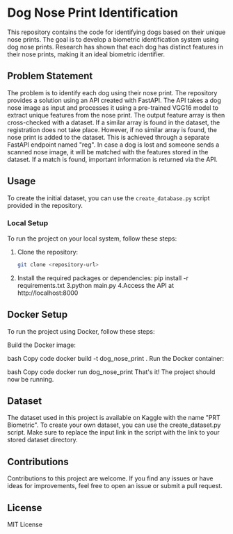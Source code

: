 # Dog Nose Print Identification

This repository contains the code for identifying dogs based on their unique nose prints. The goal is to develop a biometric identification system using dog nose prints. Research has shown that each dog has distinct features in their nose prints, making it an ideal biometric identifier.

## Problem Statement

The problem is to identify each dog using their nose print. The repository provides a solution using an API created with FastAPI. The API takes a dog nose image as input and processes it using a pre-trained VGG16 model to extract unique features from the nose print. The output feature array is then cross-checked with a dataset. If a similar array is found in the dataset, the registration does not take place. However, if no similar array is found, the nose print is added to the dataset. This is achieved through a separate FastAPI endpoint named "reg". In case a dog is lost and someone sends a scanned nose image, it will be matched with the features stored in the dataset. If a match is found, important information is returned via the API.

## Usage

To create the initial dataset, you can use the `create_database.py` script provided in the repository.

### Local Setup

To run the project on your local system, follow these steps:

1. Clone the repository:
   ```bash
   git clone <repository-url>
2. Install the required packages or dependencies:
   pip install -r requirements.txt
3.python main.py
4.Access the API at http://localhost:8000

## Docker Setup
To run the project using Docker, follow these steps:

Build the Docker image:

bash
Copy code
docker build -t dog_nose_print .
Run the Docker container:

bash
Copy code
docker run dog_nose_print
That's it! The project should now be running.

## Dataset
The dataset used in this project is available on Kaggle with the name "PRT Biometric". To create your own dataset, you can use the create_dataset.py script. Make sure to replace the input link in the script with the link to your stored dataset directory.

## Contributions
Contributions to this project are welcome. If you find any issues or have ideas for improvements, feel free to open an issue or submit a pull request.

## License
MIT License

